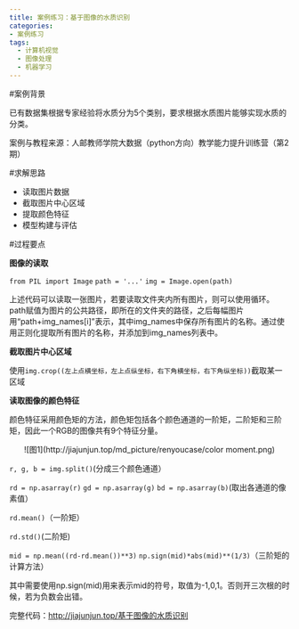 ```yaml
---
title: 案例练习：基于图像的水质识别
categories: 
- 案例练习
tags: 
  - 计算机视觉
  - 图像处理
  - 机器学习
---
```

#案例背景

已有数据集根据专家经验将水质分为5个类别，要求根据水质图片能够实现水质的分类。

案例与教程来源：人邮教师学院大数据（python方向）教学能力提升训练营（第2期）
<!--more-->

#求解思路

+ 读取图片数据
+ 截取图片中心区域
+ 提取颜色特征
+ 模型构建与评估

#过程要点

**图像的读取**

`from PIL import Image`
`path = '...'`
`img = Image.open(path)`

上述代码可以读取一张图片，若要读取文件夹内所有图片，则可以使用循环。path赋值为图片的公共路径，即所在的文件夹的路径，之后每幅图片用“path+img_names[i]”表示，其中img_names中保存所有图片的名称。通过使用正则化提取所有图片的名称，并添加到img_names列表中。

**截取图片中心区域**

使用`img.crop((左上点横坐标，左上点纵坐标，右下角横坐标，右下角纵坐标))`截取某一区域

**读取图像的颜色特征**

颜色特征采用颜色矩的方法，颜色矩包括各个颜色通道的一阶矩，二阶矩和三阶矩，因此一个RGB的图像共有9个特征分量。
<div align=center>![图1](http://jiajunjun.top/md_picture/renyoucase/color moment.png)</div>

`r, g, b = img.split()`(分成三个颜色通道）

`rd = np.asarray(r)`
`gd = np.asarray(g)`
`bd = np.asarray(b)`(取出各通道的像素值）

`rd.mean()`（一阶矩）

`rd.std()`(二阶矩)

`mid = np.mean((rd-rd.mean())**3)`  `np.sign(mid)*abs(mid)**(1/3)`（三阶矩的计算方法）

其中需要使用np.sign(mid)用来表示mid的符号，取值为-1,0,1。否则开三次根的时候，若为负数会出错。

完整代码：http://jiajunjun.top/基于图像的水质识别